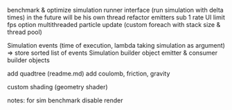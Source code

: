 benchmark & optimize
simulation runner interface (run simulation with delta times) in the future will be his own thread
refactor emitters sub 1 rate
UI limit fps option
multithreaded particle update (custom foreach with stack size & thread pool)

Simulation events (time of execution, lambda taking simulation as argument) => store sorted list of events
Simulation builder object
emitter & consumer builder objects

add quadtree (readme.md)
add coulomb, friction, gravity

custom shading (geometry shader)

notes:
for sim benchmark disable render
